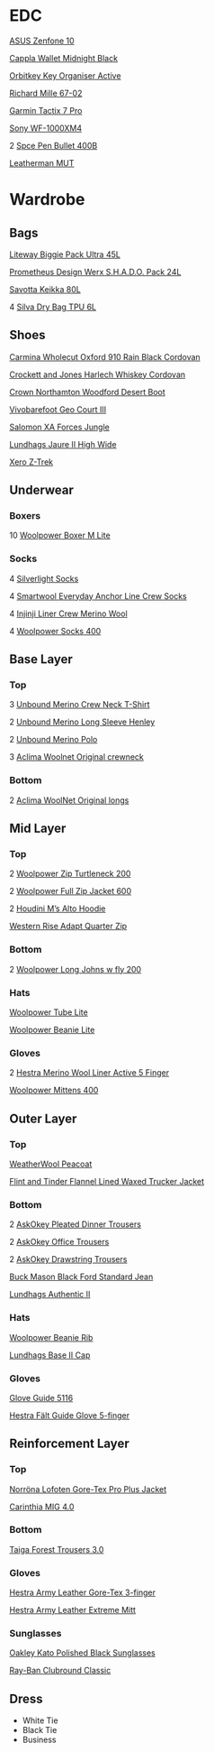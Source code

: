 # EDC

[ASUS Zenfone 10](https://www.asus.com/se/mobile-handhelds/phones/zenfone/zenfone-10/)

[Cappla Wallet Midnight Black](https://cappla.com/collections/wallets/products/midnight-black)

[Orbitkey Key Organiser Active](https://www.orbitkey.com/collections/key-organiser/products/orbitkey-2-0-active?variant=8198980993120)

[Richard Mille 67-02](https://www.richardmille.com/collections/rm-67-02-automatic-extra-flat)

[Garmin Tactix 7 Pro](https://www.garmin.com/sv-SE/p/802703/pn/010-02704-11)

[Sony WF-1000XM4](https://www.sony.se/electronics/truly-wireless/wf-1000xm4)

2 [Spce Pen Bullet 400B](https://www.spacepen.com/400B.aspx)

[Leatherman MUT](https://www.leatherman.com/mut-29.html)

# Wardrobe

## Bags

[Liteway Biggie Pack Ultra 45L](https://liteway.equipment/packs/biggie-pack-ultra-45l)

[Prometheus Design Werx S.H.A.D.O. Pack 24L](https://prometheusdesignwerx.com/collections/backpacks/products/s-h-a-d-o-pack-24l-universal-field-gray-1?variant=39341008158806)

[Savotta Keikka 80L](https://www.savotta.fi/products/keikka-80l?variant=39319053140102)

4 [Silva Dry Bag TPU 6L](https://silvasweden.com/products/dry-bags-tpu?variant=44368583131458)

## Shoes

[Carmina Wholecut Oxford 910 Rain Black Cordovan](https://www.carminashoemaker.com/oxford-cordovan-black-910)

[Crockett and Jones Harlech Whiskey Cordovan](https://eu.crockettandjones.com/collections/shell-cordovan-collection/products/harlech-whisky-cordovan)

[Crown Northamton Woodford Desert Boot](https://crownnorthampton.com/en-se/collections/stitchdown-construction/products/woodford-desert-boot-snuff-janus-calf-suede?variant=31905492041795)

[Vivobarefoot Geo Court III](https://www.vivobarefoot.com/se/geo-court-iii-mens?colour=Naturell)

[Salomon XA Forces Jungle](https://www.salomon.com/en-us/shop/product/xa-forces-jungle-lg4826.html#color=71893)

[Lundhags Jaure II High Wide](https://lundhags.com/se/kangor/herrkangor/vandringskangor/jaure-ii-ms-high-wide-bark-black--1013789-725)

[Xero Z-Trek](https://www.xeroshoes.eu/shop/sandals/ztrek-men/)

## Underwear

### Boxers

10 [Woolpower Boxer M Lite](https://woolpower.se/shop/produkt/boxer-ms-lite/)

### Socks

4 [Silverlight Socks](https://silverlight.store/product/silverlight-socks/)

4 [Smartwool Everyday Anchor Line Crew Socks](https://www.smartwool.com/shop/everyday-anchor-line-crew-socks-sw001735?variationId=122)

4 [Injinji Liner Crew Merino Wool](https://www.injinji.com/liner-crew-merino-wool.html)

4 [Woolpower Socks 400](https://woolpower.se/shop/produkt/socks-400/)

## Base Layer

### Top

3 [Unbound Merino Crew Neck T-Shirt](https://unboundmerino.com/collections/shirts/products/merino-wool-crew-neck-t-shirt?variant=39673249103966)

2 [Unbound Merino Long Sleeve Henley](https://unboundmerino.com/collections/tops/products/merino-wool-henley?variant=39993432277086)

2 [Unbound Merino Polo](https://unboundmerino.com/products/merino-polo?variant=39839867338846)

3 [Aclima Woolnet Original crewneck](https://www.aclima.se/aclima/103387/woolnet-original-crewneck-m-s-olive-night-m)

### Bottom

2 [Aclima WoolNet Original longs](https://www.aclima.se/aclima/103394/woolnet-original-longs-m-s-olive-night-m)

## Mid Layer

### Top

2 [Woolpower Zip Turtleneck 200](https://woolpower.se/shop/produkt/zip-turtleneck-200/)

2 [Woolpower Full Zip Jacket 600](https://woolpower.se/shop/produkt/full-zip-jacket-600/)

2 [Houdini M’s Alto Hoodie](https://houdinisportswear.com/sv-se/clothing/sweaters-hoodies/mens-alto-houdi-840032?color=840032900)

[Western Rise Adapt Quarter Zip](https://westernrise.com/products/adapt-quarter-zip)

### Bottom

2 [Woolpower Long Johns w fly 200](https://woolpower.se/shop/produkt/long-johns-w-fly-200/)

### Hats

[Woolpower Tube Lite](https://woolpower.se/shop/produkt/tube-lite/)

[Woolpower Beanie Lite](https://woolpower.se/shop/produkt/beanie-lite/)

### Gloves

2 [Hestra Merino Wool Liner Active 5 Finger](https://www.hestragloves.se/merino-wool-liner-active-5-finger-charcoal)

[Woolpower Mittens 400](https://woolpower.se/shop/produkt/mittens-400/)

## Outer Layer

### Top

[WeatherWool Peacoat](https://weatherwool.com/collections/jackets/products/weatherwool-peacoat?variant=45011720569079)

[Flint and Tinder Flannel Lined Waxed Trucker Jacket](https://huckberry.com/store/flint-and-tinder/category/p/55166-flannel-lined-waxed-trucker-jacket)

### Bottom

2 [AskOkey Pleated Dinner Trousers](https://askokey.com/shop/trousers/pleated-dinner-trousers)

2 [AskOkey Office Trousers](https://askokey.com/shop/trousers/office-trousers)

2 [AskOkey Drawstring Trousers](https://askokey.com/shop/trousers/drawstring-trousers)

[Buck Mason Black Ford Standard Jean](https://www.buckmason.com/products/standard-black-jean/)

[Lundhags Authentic II](https://www.lundhags.com/se/klader/herr/byxor/authentic-ii-ms-pant/?item=1114095-619)

### Hats

[Woolpower Beanie Rib](https://woolpower.se/shop/produkt/beanie-rib/)

[Lundhags Base II Cap](https://lundhags.com/se/base-ii-cap--1142331-604)

### Gloves

[Glove Guide 5116](https://guidegloves.com/se/produkter/mekaniskt-skydd/allround/sydda-handskar/guide-5116)

[Hestra Fält Guide Glove 5-finger](https://www.hestragloves.se/faelt-guide-glove-5-finger-brown-black)

## Reinforcement Layer

### Top

[Norröna Lofoten Gore-Tex Pro Plus Jacket](https://www.norrona.com/sv-SE/produkter/lofoten/lofoten-gore-tex-pro-plus-jacka-herr/?color=3301)

[Carinthia MIG 4.0](https://www.carinthia.eu/en/mig-4-0-jacket-sof-olive-m-p6352/)

### Bottom

[Taiga Forest Trousers 3.0](https://www.taiga.se/sv/produkter/forest-trousers-3-0)

### Gloves

[Hestra Army Leather Gore-Tex 3-finger](https://www.hestragloves.se/army-leather-gore-tex-3-finger-black)

[Hestra Army Leather Extreme Mitt](https://www.hestragloves.se/army-leather-extreme-mitt-black-offwhite)

### Sunglasses

[Oakley Kato Polished Black Sunglasses](https://www.oakley.com/en-se/product/W0OO9455?variant=888392491633)

[Ray-Ban Clubround Classic](https://www.ray-ban.com/sweden/sunglasses/RB4246%20UNISEX%20clubround%20classic-svart/8053672559682)

## Dress

- White Tie
- Black Tie
- Business
